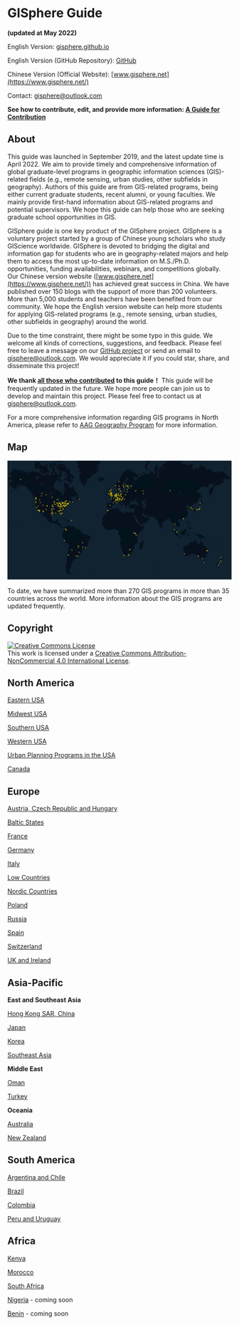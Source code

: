 # GISphere Guide
**(updated at May 2022)**

English Version: [gisphere.github.io](https://gisphere.github.io/)

English Version (GitHub Repository): [GitHub](https://github.com/gisphere/gisphere.github.io)

Chinese Version (Official Website): [www.gisphere.net](https://www.gisphere.net/)


Contact: [gisphere@outlook.com](mailto:gisphere@outlook.com)


**See how to contribute, edit, and provide more information: [A Guide for Contribution](https://gisphere.github.io/pages/contribute)**

## About

This guide was launched in September 2019, and the latest update time is April 2022. We aim to provide timely and comprehensive information of global graduate-level programs in geographic information sciences (GIS)-related fields (e.g., remote sensing, urban studies, other subfields in geography). Authors of this guide are from GIS-related programs, being either current graduate students, recent alumni, or young faculties. We mainly provide first-hand information about GIS-related programs and potential supervisors. We hope this guide can help those who are seeking graduate school opportunities in GIS.

GISphere guide is one key product of the GISphere project. GISphere is a voluntary project started by a group of Chinese young scholars who study GIScience worldwide. GISphere is devoted to bridging the digital and information gap for students who are in geography-related majors and help them to access the most up-to-date information on M.S./Ph.D. opportunities, funding availabilities, webinars, and competitions globally. Our Chinese version website ([www.gisphere.net](https://www.gisphere.net/)) has achieved great success in China. We have published over 150 blogs with the support of more than 200 volunteers. More than 5,000 students and teachers have been benefited from our community. We hope the English version website can help more students for applying GIS-related programs (e.g., remote sensing, urban studies, other subfields in geography) around the world.

Due to the time constraint, there might be some typo in this guide. We welcome all kinds of corrections, suggestions, and feedback. Please feel free to leave a message on our [GitHub project](https://github.com/gisphere/gisphere.github.io) or send an email to [gisphere@outlook.com](mailto:gisphere@outlook.com).
We would appreciate it if you could star, share, and disseminate this project!

**We thank [all those who contributed](pages/contributors) to this guide！**
This guide will be frequently updated in the future. We hope more people can join us to develop and maintain this project.
Please feel free to contact us at [gisphere@outlook.com](mailto:gisphere@outlook.com).

For a more comprehensive information regarding GIS programs in North America, please refer to [AAG Geography Program](http://www.aag.org/guide) for more information.


## Map
<img alt="Map of programs" style="border-width:0" src="/img/map2022-05-16.jpg"/>

To date, we have summarized more than 270 GIS programs in more than 35 countries across the world. More information about the GIS programs are updated frequently.

## Copyright


<a rel="license" href="http://creativecommons.org/licenses/by-nc/4.0/"><img alt="Creative Commons License" style="border-width:0" src="https://i.creativecommons.org/l/by-nc/4.0/88x31.png" /></a><br />This work is licensed under a <a rel="license" href="http://creativecommons.org/licenses/by-nc/4.0/">Creative Commons Attribution-NonCommercial 4.0 International License</a>.



## North America

[Eastern USA](https://gisphere.github.io/pages/north_america/usa-east.html)

[Midwest USA](https://gisphere.github.io/pages/north_america/usa-mid.html)

[Southern USA](https://gisphere.github.io/pages/north_america/usa-south.html)

[Western USA](https://gisphere.github.io/pages/north_america/usa-west.html)

[Urban Planning Programs in the USA](https://gisphere.github.io/pages/north_america/usa-urban.html)

[Canada](https://gisphere.github.io/pages/north_america/canada.html)

## Europe

[Austria, Czech Republic and Hungary](https://gisphere.github.io/pages/europe/Austria_Czech_Hungary.html)

[Baltic States](https://gisphere.github.io/pages/europe/Baltic.html)

[France](https://gisphere.github.io/pages/europe/france.html)

[Germany](https://gisphere.github.io/pages/europe/Germany.html)

[Italy](https://gisphere.github.io/pages/europe/Italy.html)

[Low Countries](https://gisphere.github.io/pages/europe/low_countries.html)

[Nordic Countries](https://gisphere.github.io/pages/europe/nordic.html)

[Poland](https://gisphere.github.io/pages/europe/Poland.html)

[Russia](https://gisphere.github.io/pages/europe/Russia.html)

[Spain](https://gisphere.github.io/pages/europe/Spain.html)

[Switzerland](https://gisphere.github.io/pages/europe/Switzerland.html)

[UK and Ireland](https://gisphere.github.io/pages/europe/UK-Ireland.html)

## Asia-Pacific
**East and Southeast Asia**

[Hong Kong SAR, China](https://gisphere.github.io/pages/asia/HongKong.html)

[Japan](https://gisphere.github.io/pages/asia/Japan.html)

[Korea](https://gisphere.github.io/pages/asia/Korea.html)

[Southeast Asia](https://gisphere.github.io/pages/asia/SE_Asia.html)

**Middle East**

[Oman](https://gisphere.github.io/pages/asia/oman.html)

[Turkey](https://gisphere.github.io/pages/asia/turkey.html)

**Oceania**

[Australia](https://gisphere.github.io/pages/asia/Australia.html)

[New Zealand](https://gisphere.github.io/pages/asia/NewZealand.html)

## South America

[Argentina and Chile](https://gisphere.github.io/pages/south_america/chile_argentina.html)

[Brazil](https://gisphere.github.io/pages/south_america/brazil.html)

[Colombia](https://gisphere.github.io/pages/south_america/colombia.html)

[Peru and Uruguay](https://gisphere.github.io/pages/south_america/peru_uruguay.html)


## Africa

[Kenya](https://gisphere.github.io/pages/africa/kenya.html)

[Morocco](https://gisphere.github.io/pages/africa/morocco.html)

[South Africa](https://gisphere.github.io/pages/africa/south_africa.html)

[Nigeria](https://gisphere.github.io/pages/africa/nigeria.html) - coming soon

[Benin](https://gisphere.github.io/pages/africa/benin.html) - coming soon

